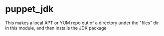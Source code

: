 puppet_jdk
==========

This makes a local APT or YUM repo out of a directory under the "files" dir in this module, and then installs the JDK package